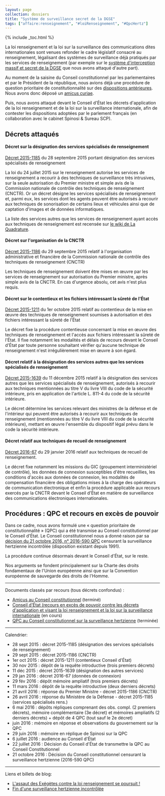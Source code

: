 ```yaml
---
layout: page
collection: dossiers
title: "Système de surveillance secret de la DGSE"
tags: ["affaire:renseignement", "#loiRenseignement", "#QpcHertz"]
---
```


{% include _toc.html %}

La loi renseignement et la loi sur la surveillance des communications dites internationales sont venues refonder le cadre législatif consacré au renseignement, légalisant des systèmes de surveillance déjà pratiqués par les services de renseignement (par exemple sur le [système d'interception massif et secret de la DGSE][secretdgse] que nous avons attaqué d'autre part).

[secretdgse]: /dossiers/secretdgse.html

Au moment de la saisine du Conseil constitutionnel par les parlementaires et par le Président de la république, nous avions déjà une procédure de question prioritaire de constitutionnalité sur des [dispositions antérieures][decretlpm]. Nous avons donc déposé un [amicus curiae][amicusrenseignement].

Puis, nous avons attaqué devant le Conseil d'État les décrets d'application de la loi renseignement et de la loi sur la surveillance internationale, afin de contester les dispositions adoptées par le parlement français (en collaboration avec le cabinet Spinosi & Sureau SCP).

## Décrets attaqués

#### Décret sur la désignation des services spécialisés de renseignement

[Décret 2015-1185](http://www.legifrance.gouv.fr/affichTexte.do?cidTexte=JORFTEXT000031239603&dateTexte=&categorieLien=id) du 28 septembre 2015 portant désignation des services spécialisés de renseignement

La loi du 24 juillet 2015 sur le renseignement autorise les services de renseignement a recourir à des techniques de surveillance très intrusives, sur la seule autorisation du Premier ministre et simple avis de la Commission nationale de contrôle des techniques de renseignement (CNCTR). Or un décret désigne les services spécialisés de renseignement et, parmi eux, les services dont les agents peuvent être autorisés à recourir aux techniques de sonorisation de certains lieux et véhicules ainsi que de captation d'images et de données informatiques. 

La liste des services autres que les services de renseignement ayant
accès aux techniques de renseignement est recensée sur [le wiki de La Quadrature](https://wiki.laquadrature.net/Acces_aux_donnees_de_renseignement).

#### Décret sur l'organisation de la CNCTR

[Décret 2015-1186](http://www.legifrance.gouv.fr/affichTexte.do?cidTexte=JORFTEXT000031249331&dateTexte=&categorieLien=id) du 29 septembre 2015 relatif à l'organisation administrative et financière de la Commission nationale de contrôle des techniques de renseignement (CNCTR)

Les techniques de renseignement doivent être mises en œuvre par les services de renseignement sur autorisation du Premier ministre, après simple avis de la CNCTR. En cas d'urgence absolu, cet avis n'est plus requis. 


#### Décret sur le contentieux et les fichiers intéressant la sûreté de l'État

[Décret 2015-1211](http://www.legifrance.gouv.fr/eli/decret/2015/10/1/JUSC1520448D/jo) du 1er octobre 2015 relatif au contentieux de la mise en œuvre des techniques de renseignement soumises à autorisation et des fichiers intéressant la sûreté de l'État

Le décret fixe la procédure contentieuse concernant la mise en œuvre des techniques de renseignement et l'accès aux fichiers intéressant la sûreté de l'État. Il fixe notamment les modalités et délais de recours devant le Conseil d'État par toute personne souhaitant vérifier qu'aucune technique de renseignement n'est irrégulièrement mise en œuvre à son égard. 


#### Décret relatif à la désignation des services autres que les services spécialisés de renseignement

[Décret 2015-1639](https://www.legifrance.gouv.fr/affichTexte.do?cidTexte=JORFTEXT000031601177)
du 11 décembre 2015 relatif à la désignation des services autres que les services spécialisés de renseignement, autorisés à recourir aux techniques mentionnées au titre V du livre VIII du code de la sécurité intérieure, pris en application de l'article L. 811-4 du code de la sécurité intérieure. 

Le décret détermine les services relevant des ministres de la défense et de l'intérieur qui peuvent être autorisés à recourir aux techniques de renseignement (mentionnées au titre V du livre VIII du code de la sécurité intérieure), mettant en œuvre l'ensemble du dispositif légal prévu dans le code la sécurité intérieure.

#### Décret relatif aux techniques de recueil de renseignement

[Décret 2016-67](https://www.legifrance.gouv.fr/affichTexte.do?cidTexte=JORFTEXT000031940885&categorieLien=id)
du 29 janvier 2016 relatif aux techniques de recueil de renseignement. 

Le décret fixe notamment les missions du GIC (groupement interministériel de contrôle), les données de connexion susceptibles d'être recueillies, les conditions d'accès aux données de connexion, les modalités de compensation financière des obligations mises à la charge des opérateurs de communication électronique et enfin la procédure applicable aux recours exercés par la CNCTR devant le Conseil d'État en matière de surveillance des communications électroniques internationales. 

[decretlpm]: /dossiers/lpm.html


## Procédures : QPC et recours en excès de pouvoir

Dans ce cadre, nous avons formulé une « question prioritaire de constitutionnalité » (QPC) qui a été transmise au Conseil constitutionnel par le Conseil d'État. Le Conseil constitutionnel nous a donné raison par sa [décision du 21 octobre 2016, n° 2016-590 QPC](http://www.conseil-constitutionnel.fr/conseil-constitutionnel/francais/les-decisions/acces-par-date/decisions-depuis-1959/2016/2016-590-qpc/decision-n-2016-590-qpc-du-21-octobre-2016.148047.html) censurant la surveillance hertzienne incontrôlée (disposition existant depuis 1991).

La procédure continue désormais devant le Conseil d'État, sur le reste.

Nos arguments se fondent principalement sur la Charte des droits fondamentaux de l'Union européenne ainsi que sur la Convention européenne de sauvegarde des droits de l'Homme.


------

Documents classés par recours (tous décrets confondus) :

 - [Amicus au Conseil constitutionnel][amicusrenseignement] (terminé)
 - [Conseil d'État (recours en excès de pouvoir contre les décrets d'application et visant la loi renseignement et la loi sur la surveillance internationale][renseignementCEtat] (en cours)
 - [QPC au Conseil constitutionnel sur la surveillance hertzienne][renseignementCConst] (terminée)



[abrogationretentiondemande]: /recours/abrogationretention/demande/
[abrogationretentionCEtat]: /recours/abrogationretention/CEtat/
[amicusrenseignement]: /recours/amicusrenseignement/
[filtragecazeneuveCEtat]: /recours/filtragecazeneuve/CEtat/
[filtragecazeneuveCnil]: /recours/filtragecazeneuve/Cnil/
[filtragecazeneuveOclctic]: /recours/filtragecazeneuve/Oclctic/
[lpmCEtat]: /recours/lpm/CEtat/
[lpmCConst]: /recours/lpm/CConst/
[renseignementCEtat]: /recours/renseignement/CEtat/
[renseignementCConst]: /recours/renseignement/CConst/
[secretdgseCEtat]: /recours/secretdgse/CEtat/
[verificationcnctrCnctr]: /recours/verificationcnctr/Cnctr/
[verificationcnctrCEtat]: /recours/verificationcnctr/CEtat/

-----

Calendrier:

 -  28 sept 2015 : décret 2015-1185 (désignation des services spécialisés de renseignement)
 -  29 sept 2015 : décret 2015-1186 (CNCTR)
 -  1er oct 2015 : décret 2015-1211 (contentieux Conseil d'État)
 -  30 nov 2015 : dépôt de la requête introductive (trois premiers décrets)
 -  11 déc 2015 : décret 2015-1639 (désignation des autres services)
 -  29 jan 2016 : décret 2016-67 (données de connexion)
 -  29 fév 2016 : dépôt mémoire ampliatif (trois premiers décrets)
 -  11 mars 2016 : dépôt de la requête introductive (deux derniers décrets)
 -  21 avril 2016 : réponse du Premier Ministre - décret 2015-1186 (CNCTR)
 -  26 avril 2016 : réponse du Ministère de la Défense - décret 2015-1185 (services spécialisés rens.)
 -  6 mai 2016 : dépôts répliques comprenant des obs. compl. (2 premiers décrets), mémoire complémentaire (3e décret) et mémoires ampliatifs (2 derniers décrets) + dépôt de 4 QPC (tout sauf le 2e décret)
 -  juin 2016 : mémoire en réponse et observations du gouvernement sur la QPC
 -  29 juin 2016 : mémoire en réplique de Spinosi sur la QPC
 -  6 juillet 2016 : audience au Conseil d'État
 -  22 juillet 2016 : Décision du Conseil d'État de transmettre la QPC au Conseil Constitutionnel
 -  21 octobre 2016 : Décision du Conseil constitutionnel censurant la surveillance hertzienne (2016-590 QPC)



-----

Liens et billets de blog:

 - [L'assaut des Exégètes contre la loi renseignement se poursuit !](/renseignement-offensive-conseil-detat-et-qpc/)
 - [Fin d'une surveillance hertzienne incontrôlée](/censure-surveillance-hertzienne-incontrolee/)